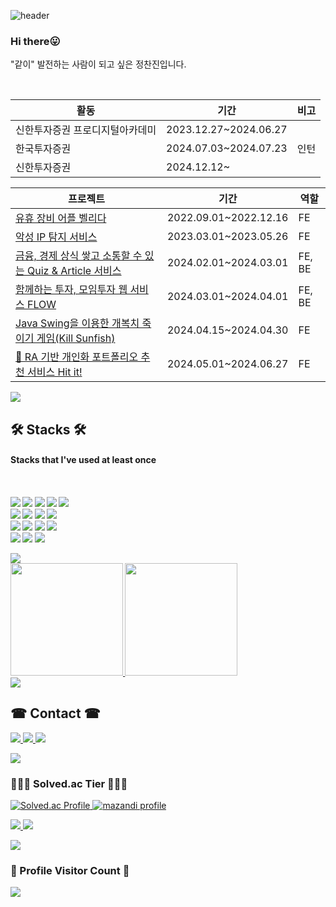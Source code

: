 ![header](https://capsule-render.vercel.app/api?type=waving&color=auto&height=220&section=header&text=chanjin1998&fontSize=60&&fontColor=auto&animation=fadeIn&fontAlignY=50&descAlignY=50&descAlign=62)

<h3>Hi there😛</h3>
<p>"같이" 발전하는 사람이 되고 싶은 정찬진입니다.</p>
<br>

|활동|기간|비고|
|------|---|---|
|신한투자증권 프로디지털아카데미|2023.12.27~2024.06.27||
|한국투자증권|2024.07.03~2024.07.23|인턴|
|신한투자증권|2024.12.12~||

|프로젝트|기간|역할|
|------|---|---|
|<a href="https://github.com/KMU-Belida/Belida">유휴 장비 어플 벨리다</a>|2022.09.01~2022.12.16|FE|
|<a href="https://github.com/kookmin-sw/capstone-2023-39">악성 IP 탐지 서비스</a>|2023.03.01~2023.05.26|FE|
|<a href="https://github.com/financial-cbt/financial-cbt-react">금융, 경제 상식 쌓고 소통할 수 있는 Quiz & Article 서비스</a>|2024.02.01~2024.03.01|FE, BE|
|<a href="https://github.com/Flow-PDA">함께하는 투자, 모임투자 웹 서비스 FLOW</a>|2024.03.01~2024.04.01|FE, BE|
|<a href="https://github.com/KillSunfish/killsunfish">Java Swing을 이용한 개복치 죽이기 게임(Kill Sunfish)</a>|2024.04.15~2024.04.30|FE|
|<a href="https://github.com/hit-it-PDA">🫧 RA 기반 개인화 포트폴리오 추천 서비스 Hit it!</a>|2024.05.01~2024.06.27|FE|

<!-- <p><b>Final Vocabulary-인간 관계</b><br>
삶을 혼자 살아가는 것은 어렵습니다.<br>
그렇기 때문에 타인과의 관계가 삶에 끼치는 영향이 크다고 생각합니다.<br>
건강한 인간관계에서 비롯되는 결과는 작게는 하루의 기분, 태도 등을 바꾸지만 크게는 인생을 바꿀 수 있다고 생각합니다. <br>
그렇게 때문에 어떤 집단에 속하던 원만한 관계를 유지하려하고 감사함을 표현하고 베푸는 사람이 되려고 노력하고 있습니다.</p> -->
<img src="https://user-images.githubusercontent.com/73097560/115834477-dbab4500-a447-11eb-908a-139a6edaec5c.gif">

<br>
<h2><b> 🛠 Stacks 🛠 </b></h2>
<h4>Stacks that I've used at least once <h4>
<br />
<p>
<img src="https://img.shields.io/badge/HTML-E34F26?style=flat-square&logo=html5&logoColor=white"/>
<img src="https://img.shields.io/badge/CSS3-1572B6?style=flat-square&logo=css3&logoColor=white"/>
<img src="https://img.shields.io/badge/JavaScript-F7DF1E?style=flat-square&logo=JavaScript&logoColor=white"/>
<img src="https://img.shields.io/badge/React-61DAFB?style=flat-square&logo=React&logoColor=black"/>
<img src="https://img.shields.io/badge/Bootstrapap-7952B3?style=flat-square&logo=bootstrap&logoColor=white"/>
<br/>
<img src="https://img.shields.io/badge/Amazon AWS-232F3E?style=flat-square&logo=amazonaws&logoColor=white"/>
<img src="https://img.shields.io/badge/MongoDB-47A248?style=flat-square&logo=MongoDB&logoColor=white"/>
<img src="https://img.shields.io/badge/Node.js-339933?style=flat-square&logo=Node.js&logoColor=white"/>
<img src="https://img.shields.io/badge/Express-000000?style=flat-square&logo=Express&logoColor=white"/>
<br/>
<img src="https://img.shields.io/badge/Python-3776AB?style=flat&logo=Python&logoColor=white"/>
<img src="https://img.shields.io/badge/c++-00599C?style=flat-square&logo=c%2B%2B&logoColor=white"/>
<img src="https://img.shields.io/badge/Kotlin-61DAFB?style=flat-square&logo=Kotlin&logoColor=white"/>
<img src="https://img.shields.io/badge/AndroidStudio-5C3EE8?style=flat&logo=AndroidStudio&logoColor=white"/>
<br/>
<img src="https://img.shields.io/badge/Postman-FF6C37?style=flat-square&logo=Postman&logoColor=white"/>
<img src="https://img.shields.io/badge/GitHub-181717?style=flat-square&logo=GitHub&logoColor=white"/>
<img src="https://img.shields.io/badge/Raspberry Pi-A22846?style=flat&logo=Raspberry%20Pi&logoColor=white"/> 
</p>
<img src="https://user-images.githubusercontent.com/73097560/115834477-dbab4500-a447-11eb-908a-139a6edaec5c.gif">

<br>
<a href="#">
  <img src = "https://github-readme-stats.vercel.app/api?username=chanjin1998&show_icons=true&theme=radical" height = "180px">
  <img src="https://github-readme-stats.vercel.app/api/top-langs/?username=chanjin1998&theme=react&exclude_repo=Jagi,assignment&layout=compact" height="180px">
</a>
<br/>

<img src="https://user-images.githubusercontent.com/73097560/115834477-dbab4500-a447-11eb-908a-139a6edaec5c.gif">

<h2><b> ☎ Contact ☎ </b></h2>
<p>
  <a href="mailto:jcjin1998@gmail.com"><img src="https://img.shields.io/badge/Gmail-d14836?style=flat-square&logo=Gmail&logoColor=white&link=viliketh1s98@naver.com"/>
  </a>
  <a href="https://www.instagram.com/o6.2g.g8/"><img src="https://img.shields.io/badge/Instagram-E4405F?style=flat-square&logo=Instagram&logoColor=white&link=https://www.instagram.com/woo0_hooo/"/>
  </a>
  <a href="https://chanjin98.tistory.com/"><img src="https://img.shields.io/badge/tistory-000000?style=flat-square&logo=tistory&logoColor=white"/>
  </a>
</p>

<img src="https://user-images.githubusercontent.com/73097560/115834477-dbab4500-a447-11eb-908a-139a6edaec5c.gif">

<h3>
  <b> 🧑🏻‍💻 Solved.ac Tier 🧑🏻‍💻 </b>
</h3>

<a href="https://solved.ac/jcjin1/" target="_blank">
  <img src="http://mazassumnida.wtf/api/v2/generate_badge?boj=jcjin1" alt="Solved.ac Profile">
  <img src="http://mazandi.herokuapp.com/api?handle=jcjin1&theme=warm" alt="mazandi profile">
</a>

<p>
  <a href="https://hits.seeyoufarm.com"><img src="https://hits.seeyoufarm.com/api/count/incr/badge.svg?url=https%3A%2F%2Fgithub.com%2Fchanjin1998&count_bg=%23ED6DA3&title_bg=%2386757E&icon=github.svg&icon_color=%23E1DEDE&title=hits&edge_flat=false"/>
  </a>
  <img src="https://img.shields.io/github/followers/chanjin1998?style=social">
</p>

<img src="https://user-images.githubusercontent.com/73097560/115834477-dbab4500-a447-11eb-908a-139a6edaec5c.gif">

<div>
  <h3><b> 📍 Profile Visitor Count 📍 </b></h3>
</div>
    
<!-- retro visitor counter -->  
<p>   
  <img src="https://profile-counter.glitch.me/chanjin1998/count.svg" />  
</p>
